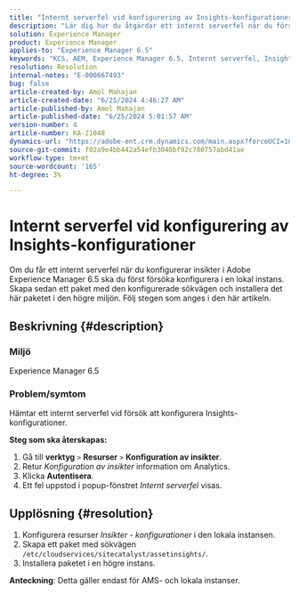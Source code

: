 ```yaml
---
title: "Internt serverfel vid konfigurering av Insights-konfigurationer"
description: "Lär dig hur du åtgärdar ett internt serverfel när du försöker konfigurera Insights-konfigurationer i Adobe Experience Manager 6.5."
solution: Experience Manager
product: Experience Manager
applies-to: "Experience Manager 6.5"
keywords: "KCS, AEM, Experience Manager 6.5, Internt serverfel, Insights Configurations"
resolution: Resolution
internal-notes: "E-000667493"
bug: false
article-created-by: Amol Mahajan
article-created-date: "6/25/2024 4:46:27 AM"
article-published-by: Amol Mahajan
article-published-date: "6/25/2024 5:01:57 AM"
version-number: 4
article-number: KA-21048
dynamics-url: "https://adobe-ent.crm.dynamics.com/main.aspx?forceUCI=1&pagetype=entityrecord&etn=knowledgearticle&id=9b3698de-ad32-ef11-840a-6045bd06eea5"
source-git-commit: f02a9e4bb442a54efb3040bf92c780757abd41ae
workflow-type: tm+mt
source-wordcount: '165'
ht-degree: 3%

---
```


# Internt serverfel vid konfigurering av Insights-konfigurationer


Om du får ett internt serverfel när du konfigurerar insikter i Adobe Experience Manager 6.5 ska du först försöka konfigurera i en lokal instans. Skapa sedan ett paket med den konfigurerade sökvägen och installera det här paketet i den högre miljön. Följ stegen som anges i den här artikeln.



## Beskrivning {#description}


### <b>Miljö</b>

Experience Manager 6.5



### <b>Problem/symtom</b>

Hämtar ett internt serverfel vid försök att konfigurera Insights-konfigurationer.

<b>Steg som ska återskapas:</b>

1. Gå till <b>verktyg</b> `>`  <b>Resurser</b> `>`  <b>Konfiguration av insikter</b>.
2. Retur *Konfiguration av insikter* information om Analytics.
3. Klicka <b>Autentisera</b>.
4. Ett fel uppstod i popup-fönstret *Internt serverfel* visas.



## Upplösning {#resolution}


1. Konfigurera resurser *Insikter - konfigurationer* i den lokala instansen.
2. Skapa ett paket med sökvägen `/etc/cloudservices/sitecatalyst/assetinsights/`.
3. Installera paketet i en högre instans.


<b>Anteckning</b>: Detta gäller endast för AMS- och lokala instanser.
